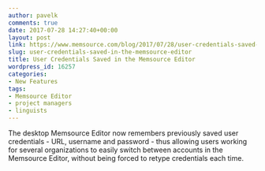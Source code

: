 ```yaml
---
author: pavelk
comments: true
date: 2017-07-28 14:27:40+00:00
layout: post
link: https://www.memsource.com/blog/2017/07/28/user-credentials-saved-in-the-memsource-editor/
slug: user-credentials-saved-in-the-memsource-editor
title: User Credentials Saved in the Memsource Editor
wordpress_id: 16257
categories:
- New Features
tags:
- Memsource Editor
- project managers
- linguists
---
```


The desktop Memsource Editor now remembers previously saved user credentials - URL, username and password - thus allowing users working for several organizations to easily switch between accounts in the Memsource Editor, without being forced to retype credentials each time.
